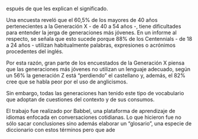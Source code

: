 espués de que les explican el significado.

Una encuesta reveló que el 60,5% de los mayores de 40 años pertenecientes a la Generación X - de 40 a 54 años -, tiene dificultades para entender la jerga de generaciones más jóvenes. En un informe al respecto, se señala que esto sucede porque 88% de los Centennials - de 18 a 24 años - utilizan habitualmente palabras, expresiones o acrónimos procedentes del inglés.

Por esta razón, gran parte de los encuestados de la Generación X piensa que las generaciones más jóvenes no utilizan un lenguaje adecuado, según un 56% la generación Z está “perdiendo” el castellano y, además, el 82% cree que se habla peor por el uso de anglicismos.

Sin embargo, todas las generaciones han tenido este tipo de vocabulario que adoptan de cuestiones del contexto y de sus consumos.

El trabajo fue realizado por Babbel, una plataforma de aprendizaje de idiomas enfocada en conversaciones cotidianas. Lo que hicieron fue no sólo sacar conclusiones sino además elaborar un “glosario”, una especie de diccionario con estos términos pero que ade
